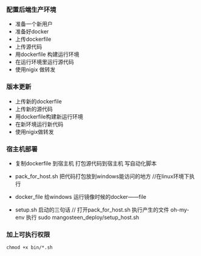 ### 配置后端生产环境
- 准备一个新用户
- 准备好docker
- 上传dockerfile
- 上传源代码
- 用dockerfile 构建运行环境
- 在运行环境里运行源代码
- 使用nigix 做转发


### 版本更新
- 上传新的dockerfile
- 上传新的源代码
- 用dockerfile构建新运行环境
- 在新环境运行新代码
- 使用nigix做转发


### 宿主机部署
- 复制dockerfile 到宿主机 打包源代码到宿主机 写自动化脚本


- pack_for_host.sh  把代码打包放到windows能访问的地方  //在linux环境下执行

- docker_file 给windows 运行镜像时候的docker——file
- setup.sh 启动的三句话  // 打开pack_for_host.sh 执行产生的文件 oh-my-env 执行 sudo mangosteen_deploy/setup_host.sh


### 加上可执行权限
```
chmod +x bin/*.sh
```